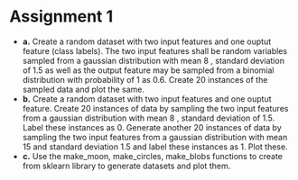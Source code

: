 # Assignment 1
- **a.** Create a random dataset with two input features and one ouptut feature (class labels). The two input features shall be random variables sampled from a gaussian distribution with mean  8 , standard deviation of 1.5 as well as the output feature may be sampled from a binomial distribution with probability of 1 as 0.6. Create 20 instances of the sampled data and plot the same.
- **b.** Create a random dataset with two input features and one ouptut feature. Create 20 instances of data by sampling the two input features from a gaussian distribution with mean  8 , standard deviation of 1.5. Label these instances as 0. Generate another 20 instances of data by sampling the two input features from a gaussian distribution with mean 15 and standard deviation 1.5 and label these instances as 1. Plot these.
- **c.** Use the make_moon, make_circles, make_blobs functions to create from sklearn library to generate datasets and plot them.
